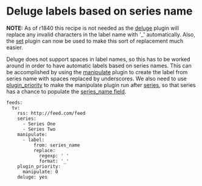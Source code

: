 # Deluge labels based on series name
**NOTE:** As of r1840 this recipe is not needed as the [deluge](/Plugins/deluge) plugin will replace any invalid characters in the label name with '_' automatically. Also, the [set](/Plugins/set) plugin can now be used to make this sort of replacement much easier.

Deluge does not support spaces in label names, so this has to be worked around in order to have automatic labels based on series names. This can be accomplished by using the [manipulate](/Plugins/manipulate) plugin to create the label from series name with spaces replaced by underscores. We also need to use [plugin_priority](/Plugins/plugin_priority) to make the manipulate plugin run after [series](/Plugins/series), so that series has a chance to populate the [series_name field](/Entry#Knownfields).
```
feeds:
  tv:
    rss: http://feed.com/feed
    series:
      - Series One
      - Series Two
    manipulate:
      - label:
          from: series_name
          replace:
            regexp: ' '
            format: '_'
    plugin_priority:
      manipulate: 0
    deluge: yes
```